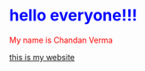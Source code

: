 <!DOCTYPE html>
<html>
<body>
<h1 style="color:blue;">hello everyone!!! </h1>
<p style="color:red;">My name is Chandan Verma</p>
<a href="http://www.chandanverma.com">this is my website</a>
</body>
</html>
